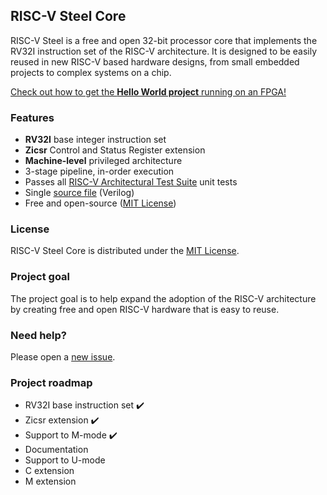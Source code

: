 ## RISC-V Steel Core

RISC-V Steel is a free and open 32-bit processor core that implements the RV32I instruction set of the RISC-V architecture. It is designed to be easily reused in new RISC-V based hardware designs, from small embedded projects to complex systems on a chip.

[Check out how to get the **Hello World project** running on an FPGA!](https://riscv-steel.github.io/riscv-steel-core/getting-started/)

### Features

- **RV32I** base integer instruction set
- **Zicsr** Control and Status Register extension
- **Machine-level** privileged architecture
- 3-stage pipeline, in-order execution
- Passes all [RISC-V Architectural Test Suite](https://github.com/riscv-non-isa/riscv-arch-test) unit tests
- Single [source file](riscv-steel-core.v) (Verilog)
- Free and open-source ([MIT License](LICENSE))

### License

RISC-V Steel Core is distributed under the [MIT License](../LICENSE).

### Project goal

The project goal is to help expand the adoption of the RISC-V architecture by creating free and open RISC-V hardware that is easy to reuse.

### Need help?

Please open a [new issue](https://github.com/riscv-steel/riscv-steel-core/issues).

### Project roadmap

- RV32I base instruction set ✔️
- Zicsr extension ✔️
- Support to M-mode ✔️
- Documentation
- Support to U-mode
- C extension
- M extension
